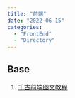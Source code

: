 ```yaml
---
title: "前端"
date: "2022-06-15"
categories: 
  - "FrontEnd"
  - "Directory"
---
```


## Base

1. [千古前端图文教程](https://web.qianguyihao.com)